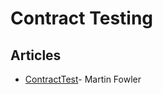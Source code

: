 # Contract Testing

## Articles

- [ContractTest](https://martinfowler.com/bliki/ContractTest.html)- Martin Fowler